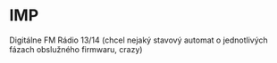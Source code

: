 # IMP
Digitálne FM Rádio
13/14 (chcel nejaký stavový automat o jednotlivých fázach obslužného firmwaru, crazy)
